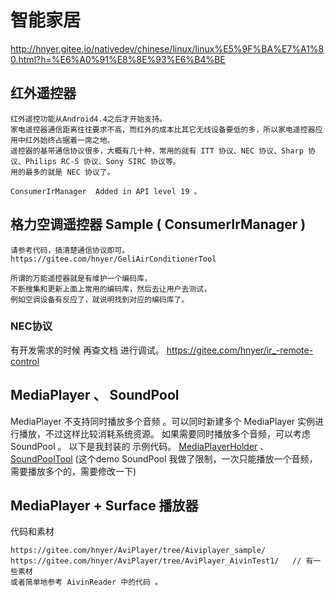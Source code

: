 # 智能家居
http://hnyer.gitee.io/nativedev/chinese/linux/linux%E5%9F%BA%E7%A1%80.html?h=%E6%A0%91%E8%8E%93%E6%B4%BE 

## 红外遥控器
```text
红外遥控功能从Android4.4之后才开始支持。
家电遥控器通信距离往往要求不高，而红外的成本比其它无线设备要低的多，所以家电遥控器应用中红外始终占据着一席之地。
遥控器的基带通信协议很多，大概有几十种，常用的就有 ITT 协议、NEC 协议、Sharp 协议、Philips RC-5 协议、Sony SIRC 协议等。
用的最多的就是 NEC 协议了。

ConsumerIrManager  Added in API level 19 。
```


##  格力空调遥控器 Sample ( ConsumerIrManager )
```text
请参考代码，搞清楚通信协议即可。
https://gitee.com/hnyer/GeliAirConditionerTool

所谓的万能遥控器就是有维护一个编码库，
不断搜集和更新上面上常用的编码库，然后去让用户去测试，
例如空调设备有反应了，就说明找到对应的编码库了。
```

### NEC协议
有开发需求的时候 再查文档 进行调试。 
https://gitee.com/hnyer/ir_-remote-control


## MediaPlayer 、 SoundPool 
MediaPlayer 不支持同时播放多个音频 。可以同时新建多个 MediaPlayer 实例进行播放，不过这样比较消耗系统资源。
如果需要同时播放多个音频，可以考虑 SoundPool 。
以下是我封装的 示例代码。
[MediaPlayerHolder](https://gitee.com/hnyer/my-media-player/blob/master/MediaPlayerHolder.java) 、
[SoundPoolTool](https://gitee.com/hnyer/my-media-player/blob/master/SoundPoolTool/SoundPoolTool.java)
(这个demo SoundPool 我做了限制，一次只能播放一个音频，需要播放多个的，需要修改一下)


## MediaPlayer + Surface 播放器 
代码和素材
```text
https://gitee.com/hnyer/AviPlayer/tree/Aiviplayer_sample/
https://gitee.com/hnyer/AviPlayer/tree/AviPlayer_AivinTest1/   // 有一些素材
或者简单地参考 AivinReader 中的代码 。
```
